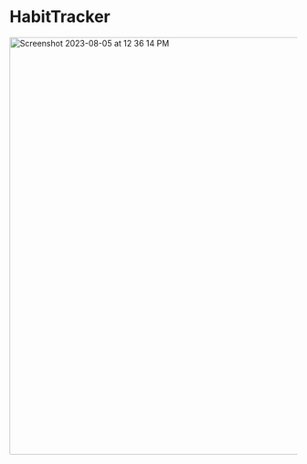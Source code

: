 # HabitTracker





<img width="731" alt="Screenshot 2023-08-05 at 12 36 14 PM" src="https://github.com/kaliraotaran/HabitTracker/assets/81376236/7c177f15-024f-4035-9a15-da3d649d4b92">
